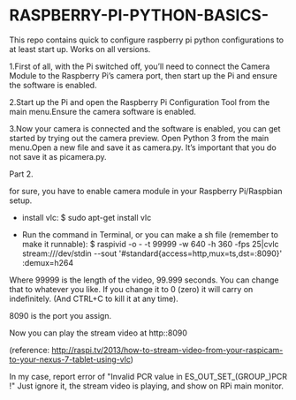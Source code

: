 # RASPBERRY-PI-PYTHON-BASICS-
This repo contains quick to configure raspberry pi python configurations to at least start up. Works on all versions.


1.First of all, with the Pi switched off, you’ll need to connect the Camera Module to the Raspberry Pi’s camera port, then start up the Pi and ensure the software is enabled.

2.Start up the Pi and open the Raspberry Pi Configuration Tool from the main menu.Ensure the camera software is enabled.

3.Now your camera is connected and the software is enabled, you can get started by trying out the camera preview.
Open Python 3 from the main menu.Open a new file and save it as camera.py. It’s important that you do not save it as picamera.py.




Part 2.

 for sure, you have to enable camera module in your Raspberry Pi/Raspbian setup.

- install vlc:
$ sudo apt-get install vlc

- Run the command in Terminal, or you can make a sh file (remember to make it runnable):
$ raspivid -o - -t 99999 -w 640 -h 360 -fps 25|cvlc stream:///dev/stdin --sout '#standard{access=http,mux=ts,dst=:8090}' :demux=h264

Where 99999 is the length of the video, 99.999 seconds. You can change that to whatever you like. If you change it to 0 (zero) it will carry on indefinitely. (And CTRL+C to kill it at any time).

8090 is the port you assign.

Now you can play the stream video at http:<Raspberry Pi IP>:8090

(reference: http://raspi.tv/2013/how-to-stream-video-from-your-raspicam-to-your-nexus-7-tablet-using-vlc)

In my case, report error of "Invalid PCR value in ES_OUT_SET_(GROUP_)PCR !" Just ignore it, the stream video is playing, and show on RPi main monitor.
